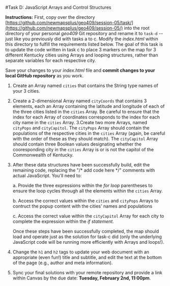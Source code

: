 #Task D: JavaScript Arrays and Control Structures

**Instructions:** First, copy over the directory [https://github.com/newmapsplus/geo409/session-05/task/](https://github.com/newmapsplus/geo409/session-05/) into the root directory of your personal *geo409* Git repository and rename it to `task-d` -- just like you previously did with tasks a to c. Modify the *index.html* within this directory to fulfill the requirements listed below. The goal of this task is to update the code written in task c to place 3 markers on the map for 3 different Kentucky cities using Arrays and looping structures, rather than separate variables for each respective city.

Save your changes to your *index.html* file and **commit changes to your local GitHub repository** as you work. 

1. Create an Array named `cities` that contains the String type names of your 3 cities.

2. Create a 2-dimensional Array named `cityCoords` that contains 3 elements, each an Array containing the latitude and longitude of each of the three cities listed in the `cities` Array. Be careful to ensure that the index for each Array of coordinates corresponds to the index for each city name in the `cities` Array.
3.Create two more Arrays, named `cityPops` and `cityCapitol`. The `cityPops` Array should contain the populations of the respective cities in the `cities` Array (again, be careful with the order of these as they should match). The `cityCapitol` Array should contain three Boolean values designating whether the cooresponding city in the `cities` Array is or is not the capitol of the Commonwealth of Kentucky.
4. After these data structures have been successfully build, edit the remaining code, replacing the "/* add code here */" comments with actual JavaScript. You'll need to:

    a. Provide the three expressions within the *for loop* parentheses to ensure the loop cycles through all the elements within the `cities` Array.
    
    b. Access the correct values within the `cities` and `cityPops` Arrays to contruct the popup content with the cities' names and populations
    
    c. Access the correct value within the `cityCapitol` Array for each city to complete the expression within the *if statement.*
    
    Once these steps have been successfully completed, the map should load and operate just as the solution for task-c did (only the underlying JavaScript code will be running more efficiently with Arrays and loops!).
    
5. Change the `h1` and `h2` tags to update your web document with an appropriate (even fun!) title and subtitle, and edit the text at the bottom of the page (e.g., author and meta information).
6. Sync your final solutions with your remote repository and provide a link within Canvas by the due date: **Tuesday, February 2nd, 11:00pm**.



